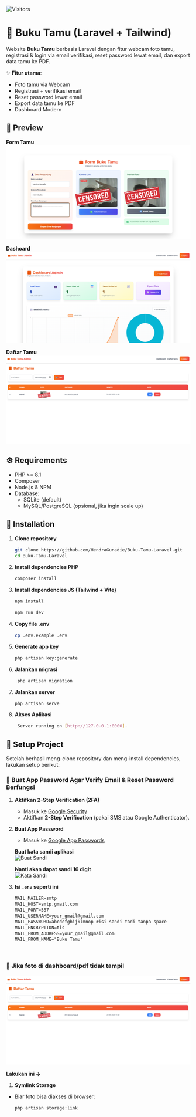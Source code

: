 ![Visitors](https://visitor-badge.laobi.icu/badge?page_id=hendragunadie.Buku-Tamu-Laravel)

# 📖 Buku Tamu (Laravel + Tailwind)

Website **Buku Tamu** berbasis Laravel dengan fitur webcam foto tamu, registrasi & login via email verifikasi, reset password lewat email, dan export data tamu ke PDF. 

✨ **Fitur utama**:
- Foto tamu via Webcam
- Registrasi + verifikasi email
- Reset password lewat email
- Export data tamu ke PDF
- Dashboard Modern


## 📸 Preview

**Form Tamu**
![Form Tamu](docs/form-tamu.png)


**Dashoard**
![Dashboard](docs/dashboard.png)


**Daftar Tamu**
![Daftar Tamu](docs/daftar-tamu.png)


## ⚙️ Requirements
- PHP >= 8.1
- Composer
- Node.js & NPM 
- Database:
  - SQLite (default)
  - MySQL/PostgreSQL (opsional, jika ingin scale up)

## 🚀 Installation

1. **Clone repository**
   ```bash
   git clone https://github.com/HendraGunadie/Buku-Tamu-Laravel.git
   cd Buku-Tamu-Laravel

2. **Install dependencies PHP**
   ```bash
   composer install

3. **Install dependencies JS (Tailwind + Vite)**
   ```bash
   npm install
   ```

   ```bash
   npm run dev

4. **Copy file .env**
    ```bash
    cp .env.example .env

5. **Generate app key**
    ```bash 
    php artisan key:generate

6. **Jalankan migrasi**
   ```bash 
    php artisan migration

7. **Jalankan server**
   ```bash
   php artisan serve

8. **Akses Aplikasi**
   ```bash
    Server running on [http://127.0.0.1:8000].


## 🔧 Setup Project

Setelah berhasil meng-clone repository dan meng-install dependencies, lakukan setup berikut:

### 📧 Buat App Password Agar Verify Email & Reset Password Berfungsi

1. **Aktifkan 2-Step Verification (2FA)**  
   - Masuk ke [Google Security](https://myaccount.google.com/security)  
   - Aktifkan **2-Step Verification** (pakai SMS atau Google Authenticator).  

2. **Buat App Password**  
   - Masuk ke [Google App Passwords](https://myaccount.google.com/apppasswords)   

   **Buat kata sandi aplikasi**  
   ![Buat Sandi](docs/buat-sandi-app.png)  

   **Nanti akan dapat sandi 16 digit**  
   ![Kata Sandi](docs/kata-sandi-app.png)  

3. **Isi `.env` seperti ini**  

   ```env
   MAIL_MAILER=smtp
   MAIL_HOST=smtp.gmail.com
   MAIL_PORT=587
   MAIL_USERNAME=your_gmail@gmail.com
   MAIL_PASSWORD=abcdefghijklmnop #isi sandi tadi tanpa space
   MAIL_ENCRYPTION=tls
   MAIL_FROM_ADDRESS=your_gmail@gmail.com
   MAIL_FROM_NAME="Buku Tamu"



### 🎴 Jika foto di dashboard/pdf tidak tampil 
![Daftar Tamu](docs/daftar-tamu.png)

**Lakukan ini ->**

1. **Symlink Storage**
- Biar foto bisa diakses di browser:
    ```bash
    php artisan storage:link
    ```






